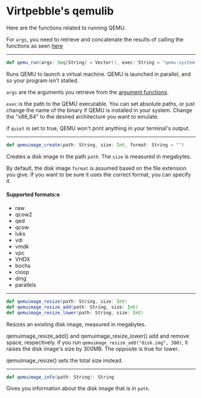 # Virtpebble's qemulib

Here are the functions related to running QEMU.

For ```args```, you need to retrieve and concatenate the results of calling the functions as seen [here](args.md)

---
```scala
def qemu_run(args: Seq[String] = Vector(), exec: String = "qemu-system-x86_64", quiet: Boolean = true)
```
Runs QEMU to launch a virtual machine. QEMU is launched in parallel, and so your program isn't stalled.

```args``` are the arguments you retrieve from the [argument functions](args.md).

```exec``` is the path to the QEMU executable. You can set absolute paths, or just change the name of the binary if QEMU is installed in your system. Change the "x86_64" to the desired architecture you want to emulate.

if ```quiet``` is set to true, QEMU won't print anything in your terminal's output.

---
```scala
def qemuimage_create(path: String, size: Int, format: String = "")
```
Creates a disk image in the path ```path```. The ```size``` is measured in megabytes.

By default, the disk image ```format``` is assumed based on the file extension you give. If you want to be sure it uses the correct format, you can specify it.

#### Supported formats:e
* raw
* qcow2
* qed
* qcow
* luks
* vdi
* vmdk
* vpc
* VHDX
* bochs
* cloop
* dmg
* parallels

---
```scala
def qemuimage_resize(path: String, size: Int)
def qemuimage_resize_add(path: String, size: Int)
def qemuimage_resize_lower(path: String, size: Int)
```
Resizes an existing disk image, measured in megabytes.

qemuimage_resize_add() and qemuimage_resize_lower() add and remove space, respectively. if you run ```qemuimage_resize_add("disk.img", 300)```, it raises the disk image's size by 300MB. The opposite is true for lower.

qemuimage_resize() sets the total size instead.

---
```scala
def qemuimage_info(path: String): String
```
Gives you information about the disk image that is in ```path```.
